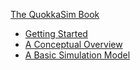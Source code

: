 [The QuokkaSim Book](./introduction.md)
- [Getting Started](./chapter_1.md)
- [A Conceptual Overview](./chapter_2.md)
- [A Basic Simulation Model](./chapter_3.md)